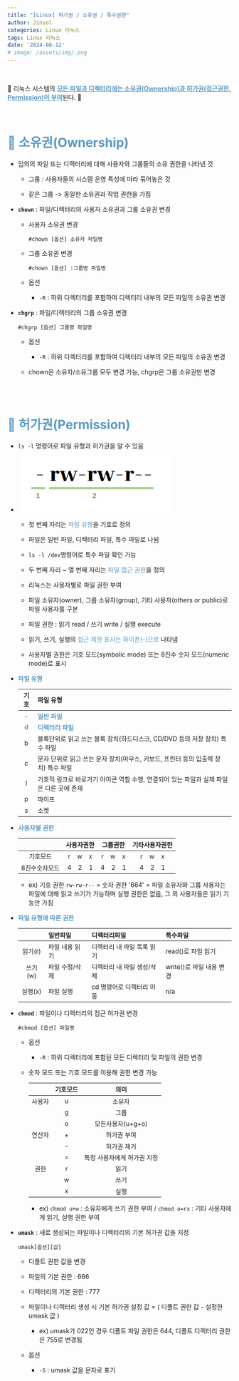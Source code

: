 ```yaml
---
title: "[Linux] 허가권 / 소유권 / 특수권한"
author: Jinsol
categories: Linux 리눅스
tags: Linux 리눅스
date: '2024-08-12'
# image: /assets/img/.png
---
```


<br>

🔹 리눅스 시스템의 <span style="color:#5B99C2">**<u>모든 파일과 디렉터리에는 소유권(Ownership)과 허가권(접근권한, Permission)이 부여</u>**</span>된다. 🔹

<br>

# <span style="color:#5B99C2">🐧 소유권(Ownership)</span>

- 임의의 파일 또는 디렉터리에 대해 사용자와 그룹들의 소유 권한을 나타낸 것
  
  - 그룹 : 사용자들의 시스템 운영 특성에 따라 묶어놓은 것
  
  - 같은 그룹 -> 동일한 소유권과 작업 권한을 가짐

- **`chown`** : 파일/디렉터리의 사용자 소유권과 그룹 소유권 변경
    
    - 사용자 소유권 변경
  
        ```
        #chown [옵션] 소유자 파일명
        ```
    
    - 그룹 소유권 변경
        
        ```
        #chown [옵션] :그룹명 파일명
        ```

    - 옵션
      
      - `-R` : 하위 디렉터리를 포함하여 디렉터리 내부의 모든 파일의 소유권 변경

- **`chgrp`** : 파일/디렉터리의 그룹 소유권 변경
    
    ```
    #chgrp [옵션] 그룹명 파일명
    ```
    
    - 옵션
      
      - `-R` : 하위 디렉터리를 포함하여 디렉터리 내부의 모든 파일의 소유권 변경

    - chown은 소유자/소유그룹 모두 변경 가능, chgrp은 그룹 소유권만 변경


<br>
<br>

# <span style="color:#5B99C2">🐧 허가권(Permission)</span>

- `ls -l` 명령어로 파일 유형과 허가권을 알 수 있음

- ![](/assets/img/linux_permission.png)
    
    - 첫 번째 자리는 <span style="color:#5B99C2">파일 유형</span>을 기호로 정의

    - 파일은 일반 파일, 디렉터리 파일, 특수 파일로 나뉨

    - `ls -l /dev`명령어로 특수 파일 확인 가능

    - 두 번째 자리 ~ 열 번째 자리는 <span style="color:#5B99C2">파일 접근 권한</span>을 정의

    - 리눅스는 사용자별로 파일 권한 부여

    - 파일 소유자(owner), 그룹 소유자(group), 기타 사용자(others or public)로 파일 사용자를 구분

    - 파일 권한 : 읽기 read / 쓰기 write / 실행 execute

    - 읽기, 쓰기, 실행의 <span style="color:#5B99C2">접근 제한 표시는 하이픈(-)으로</span> 나타냄

    - 사용자별 권한은 기호 모드(symbolic mode) 또는 8진수 숫자 모드(numeric mode)로 표시

- <span style="color:#5B99C2">**파일 유형**</span>

    | 기호 | 파일 유형 |
    |:---:|:---|
    |<span style="color:#5B99C2">**-**</span>|<span style="color:#5B99C2">**일반 파일**</span>|
    |<span style="color:#5B99C2">**d**</span>|<span style="color:#5B99C2">**디렉터리 파일**</span>|
    |b|블록단위로 읽고 쓰는 블록 장치(하드디스크, CD/DVD 등의 저장 장치) 특수 파일|
    |c|문자 단위로 읽고 쓰는 문자 장치(마우스, 키보드, 프린터 등의 입출력 장치) 특수 파일|
    |l|기호적 링크로 바로가기 아이콘 역할 수행, 연결되어 있는 파일과 실제 파일은 다른 곳에 존재|
    |p|파이프|
    |s|소켓|

- <span style="color:#5B99C2">**사용자별 권한**</span>

    ||사용자권한|그룹권한|기타사용자권한|
    |:--:|:--:|:--:|:--:|
    |기호모드|r &nbsp;&nbsp; w &nbsp;&nbsp; x|r &nbsp;&nbsp; w &nbsp;&nbsp; x|r &nbsp;&nbsp; w &nbsp;&nbsp; x|
    |8진수숫자모드|4 &nbsp;&nbsp; 2 &nbsp;&nbsp; 1|4 &nbsp;&nbsp; 2 &nbsp;&nbsp; 1|4 &nbsp;&nbsp; 2 &nbsp;&nbsp; 1|

    - ex) 기호 권한 `rw-rw-r--` = 숫자 권한 '664' = 파일 소유자와 그룹 사용자는 파일에 대해 읽고 쓰기가 가능하며 실행 권한은 없음, 그 외 사용자들은 읽기 기능만 가짐

- <span style="color:#5B99C2">**파일 유형에 따른 권한**</span>

    ||일반파일|디렉터리파일|특수파일|
    |:--:|:--|:--|:--|
    |읽기(r)|파일 내용 읽기|디렉터리 내 파일 목록 읽기|read()로 파일 읽기|
    |쓰기(w)|파일 수정/삭제|디렉터리 내 파일 생성/삭제|write()로 파일 내용 변경|
    |실행(x)|파일 실행|cd 명령어로 디렉터리 이동|n/a|

- **`chmod`** : 파일이나 디렉터리의 접근 허가권 변경
    
    ```
    #chmod [옵션] 파일명
    ```
    
    - 옵션
     
      - `-R` : 하위 디렉터리에 포함된 모든 디렉터리 및 파일의 권한 변경
  
    - 숫자 모드 또는 기호 모드를 이용해 권한 변경 가능

        ||기호모드|의미|
        |:--:|:--:|:--:| 
        |사용자|u|소유자| 
        ||g|그룹|
        ||o|모든사용자(u+g+o)|
        |연산자|+|허가권 부여|
        ||-|허가권 제거|
        ||=|특정 사용자에게 허가권 지정|
        |권한|r|읽기|
        ||w|쓰기|
        ||x|실행|

        - ex) `chmod u+w` : 소유자에게 쓰기 권한 부여 / `chmod o=rx` : 기타 사용자에게 읽기, 실행 권한 부여

- **`umask`** : 새로 생성되는 파일이나 디렉터리의 기본 허가권 값을 지정
    
    ```
    umask[옵션][값]
    ```

    - 디폴트 권한 값을 변경
    
    - 파일의 기본 권한 : 666
    
    - 디렉터리의 기본 권한 : 777
    
    - 파일이나 디렉터리 생성 시 기본 허가권 설정 값 = ( 디폴트 권한 값 - 설정한 umask 값 )
      - ex) umask가 022인 경우 디폴트 파일 권한은 644, 디폴트 디렉터리 권한은 755로 변경됨

    - 옵션
        - `-S` : umask 값을 문자로 표기